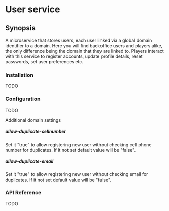 # User service
## Synopsis
A microservice that stores users, each user linked via a global domain identifier to a domain. Here you will find backoffice users and players alike, the only difference being the domain that they are linked to. Players interact with this service to register accounts, update profile details, reset passwords, set user preferences etc.

### Installation
TODO

### Configuration
TODO

 Additional domain settings
 
 ##### allow-duplicate-cellnumber
 Set it "true" to allow registering new user without checking cell phone number for duplicates.  If it not set default value will be "false". 
 
 ##### allow-duplicate-email
 Set it "true" to allow registering new user without checking email for duplicates.  If it not set default value will be "false". 

### API Reference
TODO

